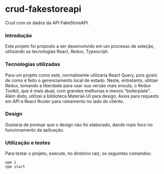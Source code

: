 # crud-fakestoreapi

Crud com os dados da API FakeStoreAPI.

### Introdução

Este projeto foi proposto a ser desenvolvido em um processo de seleção, utilizando as tecnologias React, Redux, Typescript.

### Tecnologias utilizadas

Para um projeto como este, normalmente utilizaria React Query, pois gosto de como é feito o gerenciamento local de estado. Neste, entretanto, utilizei Redux, tomando a liberdade para usar sua versão mais enxuta, o Redux Toolkit, que é mais atual, com grandes melhorias e menos "boilerplate". Além disto, utilizei a biblioteca Material-UI para design, Axios para requests em API e React Router para roteamento no lado do cliente. 

### Design

Gostaria de pontuar que o design não foi elaborado, dando mais foco no funcionamento da aplicação.

### Utilização e testes

Para testar o projeto, execute, no diretório raiz, os seguintes comandos:

```
npm i
npm start
```
